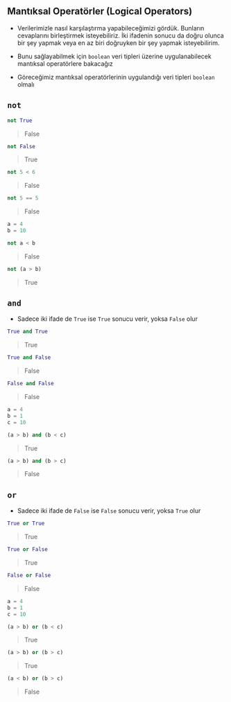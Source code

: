 ## Mantıksal Operatörler (Logical Operators)

* Verilerimizle nasıl karşılaştırma yapabileceğimizi gördük. Bunların cevaplarını birleştirmek isteyebiliriz. İki ifadenin sonucu da doğru olunca bir şey yapmak veya en az biri doğruyken bir şey yapmak isteyebilirim. 

* Bunu sağlayabilmek için `boolean` veri tipleri üzerine uygulanabilecek mantıksal operatörlere bakacağız

* Göreceğimiz mantıksal operatörlerinin uygulandığı veri tipleri `boolean` olmalı

## `not`


```python
not True
```

> False




```python
not False
```

> True




```python
not 5 < 6
```

> False




```python
not 5 == 5
```

> False




```python
a = 4
b = 10
```


```python
not a < b
```

> False




```python
not (a > b)
```

> True



## `and`

* Sadece iki ifade de `True` ise `True` sonucu verir, yoksa `False` olur


```python
True and True
```

> True




```python
True and False
```

> False




```python
False and False
```

> False




```python
a = 4
b = 1
c = 10
```


```python
(a > b) and (b < c)
```

> True




```python
(a > b) and (b > c)
```

> False



## `or` 

* Sadece iki ifade de `False` ise `False` sonucu verir, yoksa `True` olur


```python
True or True
```

> True




```python
True or False
```

> True




```python
False or False
```

> False




```python
a = 4
b = 1
c = 10
```


```python
(a > b) or (b < c)
```

> True




```python
(a > b) or (b > c)
```

> True




```python
(a < b) or (b > c)
```

> False



